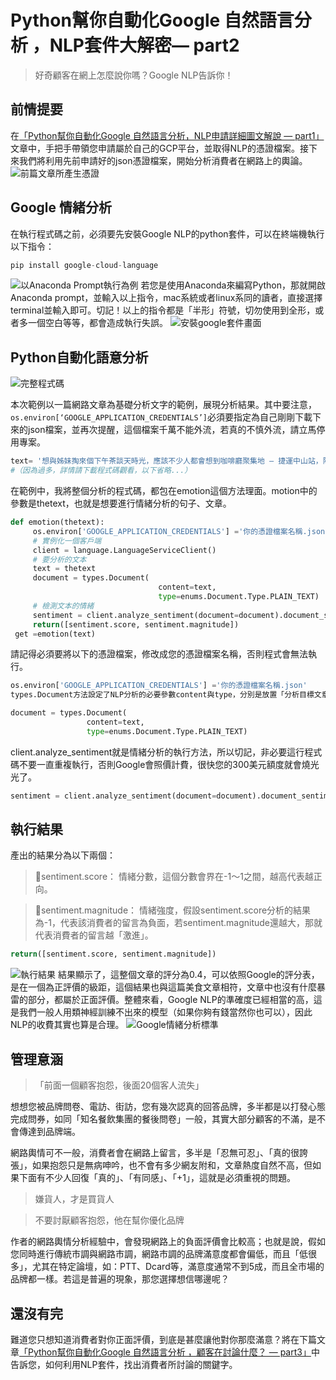# Python幫你自動化Google 自然語言分析 ，NLP套件大解密— part2

> 好奇顧客在網上怎麼說你嗎？Google NLP告訴你！

## 前情提要
在[「Python幫你自動化Google 自然語言分析，NLP申請詳細圖文解說 — part1」](/classification/marketing/119)文章中，手把手帶領您申請屬於自己的GCP平台，並取得NLP的憑證檔案。接下來我們將利用先前申請好的json憑證檔案，開始分析消費者在網路上的輿論。
![前篇文章所產生憑證](https://i.imgur.com/j5x5cKT.png)

## Google 情緒分析
在執行程式碼之前，必須要先安裝Google NLP的python套件，可以在終端機執行以下指令：
```python
pip install google-cloud-language
```
![以Anaconda Prompt執行為例](https://i.imgur.com/upHyhou.png)
若您是使用Anaconda來編寫Python，那就開啟Anaconda prompt，並輸入以上指令，mac系統或者linux系同的讀者，直接選擇terminal並輸入即可。切記！以上的指令都是「半形」符號，切勿使用到全形，或者多一個空白等等，都會造成執行失誤。
![安裝google套件畫面](https://i.imgur.com/nqPjOo0.png)

## Python自動化語意分析
![完整程式碼](https://i.imgur.com/V46eWGe.png)

本次範例以一篇網路文章為基礎分析文字的範例，展現分析結果。其中要注意，`os.environ[‘GOOGLE_APPLICATION_CREDENTIALS’]`必須要指定為自己剛剛下載下來的json檔案，並再次提醒，這個檔案千萬不能外流，若真的不慎外流，請立馬停用專案。
```python
text= '想與姊妹掏來個下午茶談天時光，應該不少人都會想到咖啡廳聚集地 — 捷運中山站，除了幾間著名大家耳熟能詳的咖啡'
#（因為過多，詳情請下載程式碼觀看，以下省略...）
```
在範例中，我將整個分析的程式碼，都包在emotion這個方法理面。motion中的參數是thetext，也就是想要進行情緒分析的句子、文章。
```python
def emotion(thetext):
     os.environ['GOOGLE_APPLICATION_CREDENTIALS'] ='你的憑證檔案名稱.json'
     # 實例化一個客戶端
     client = language.LanguageServiceClient()
     # 要分析的文本
     text = thetext
     document = types.Document(
                                 content=text,
                                 type=enums.Document.Type.PLAIN_TEXT)
     # 檢測文本的情緒
     sentiment = client.analyze_sentiment(document=document).document_sentiment
     return([sentiment.score, sentiment.magnitude])
 get =emotion(text)
```

請記得必須要將以下的憑證檔案，修改成您的憑證檔案名稱，否則程式會無法執行。
```python
os.environ['GOOGLE_APPLICATION_CREDENTIALS'] ='你的憑證檔案名稱.json'
types.Document方法設定了NLP分析的必要參數content與type，分別是放置「分析目標文章」與「文章型態」，在這裡型態一般都設定為enums.Document.Type.PLAIN_TEXT，也就是普通的文字型態。

document = types.Document(
                 content=text,
                 type=enums.Document.Type.PLAIN_TEXT)
```

client.analyze_sentiment就是情緒分析的執行方法，所以切記，非必要這行程式碼不要一直重複執行，否則Google會照價計費，很快您的300美元額度就會燒光光了。
```python
sentiment = client.analyze_sentiment(document=document).document_sentiment
```

## 執行結果
產出的結果分為以下兩個：

> 📌sentiment.score：
> 情緒分數，這個分數會界在-1～1之間，越高代表越正向。

> 📌sentiment.magnitude：
> 情緒強度，假設sentiment.score分析的結果為-1，代表該消費者的留言為負面，若sentiment.magnitude還越大，那就代表消費者的留言越「激進」。

```python
return([sentiment.score, sentiment.magnitude])
```
![執行結果](https://i.imgur.com/975q6GY.png)
結果顯示了，這整個文章的評分為0.4，可以依照Google的評分表，是在一個為正評價的級距，這個結果也與這篇美食文章相符，文章中也沒有什麼暴雷的部分，都屬於正面評價。整體來看，Google NLP的準確度已經相當的高，這是我們一般人用類神經訓練不出來的模型（如果你夠有錢當然你也可以），因此NLP的收費其實也算是合理。
![Google情緒分析標準](https://i.imgur.com/9kCLbbd.png)

## 管理意涵
> 「前面一個顧客抱怨，後面20個客人流失」

想想您被品牌問卷、電訪、街訪，您有幾次認真的回答品牌，多半都是以打發心態完成問券，如同「知名餐飲集團的餐後問卷」一般，其實大部分顧客的不滿，是不會傳達到品牌端。

網路輿情可不一般，消費者會在網路上留言，多半是「忍無可忍」、「真的很誇張」，如果抱怨只是無病呻吟，也不會有多少網友附和，文章熱度自然不高，但如果下面有不少人回復「真的」、「有同感」、「+1」，這就是必須重視的問題。

> 嫌貨人，才是買貨人

> 不要討厭顧客抱怨，他在幫你優化品牌

作者的網路輿情分析經驗中，會發現網路上的負面評價會比較高；也就是說，假如您同時進行傳統市調與網路市調，網路市調的品牌滿意度都會偏低，而且「低很多」，尤其在特定論壇，如：PTT、Dcard等，滿意度通常不到5成，而且全市場的品牌都一樣。若這是普遍的現象，那您選擇想信哪邊呢？

## 還沒有完
難道您只想知道消費者對你正面評價，到底是甚麼讓他對你那麼滿意？將在下篇文章[「Python幫你自動化Google 自然語言分析 ，顧客在討論什麼？ — part3」](/classification/marketing/121)中告訴您，如何利用NLP套件，找出消費者所討論的關鍵字。
